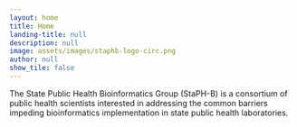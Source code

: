 ```yaml
---
layout: home
title: Home
landing-title: null
description: null
image: assets/images/staphb-logo-circ.png
author: null
show_tile: false
---
```


The State Public Health Bioinformatics Group (StaPH-B) is a consortium of public health scientists interested in addressing the common barriers impeding bioinformatics implementation in state public health laboratories.
